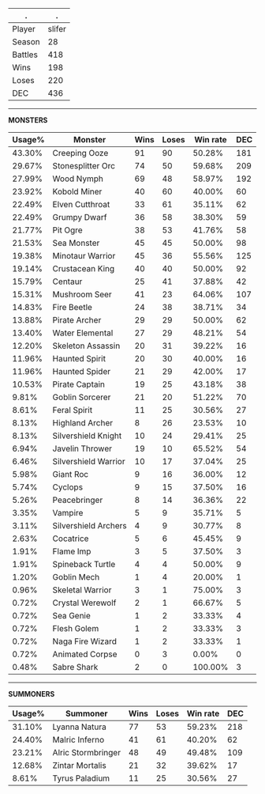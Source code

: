 .|.
|-|-
Player|slifer
Season|28
Battles|418
Wins|198
Loses|220
DEC|436

---
**MONSTERS**

Usage%|Monster|Wins|Loses|Win rate|DEC|
-|-|-|-|-|-|
43.30%|Creeping Ooze|91|90|50.28%|181|
29.67%|Stonesplitter Orc|74|50|59.68%|209|
27.99%|Wood Nymph|69|48|58.97%|192|
23.92%|Kobold Miner|40|60|40.00%|60|
22.49%|Elven Cutthroat|33|61|35.11%|62|
22.49%|Grumpy Dwarf|36|58|38.30%|59|
21.77%|Pit Ogre|38|53|41.76%|58|
21.53%|Sea Monster|45|45|50.00%|98|
19.38%|Minotaur Warrior|45|36|55.56%|125|
19.14%|Crustacean King|40|40|50.00%|92|
15.79%|Centaur|25|41|37.88%|42|
15.31%|Mushroom Seer|41|23|64.06%|107|
14.83%|Fire Beetle|24|38|38.71%|34|
13.88%|Pirate Archer|29|29|50.00%|62|
13.40%|Water Elemental|27|29|48.21%|54|
12.20%|Skeleton Assassin|20|31|39.22%|16|
11.96%|Haunted Spirit|20|30|40.00%|16|
11.96%|Haunted Spider|21|29|42.00%|17|
10.53%|Pirate Captain|19|25|43.18%|38|
9.81%|Goblin Sorcerer|21|20|51.22%|70|
8.61%|Feral Spirit|11|25|30.56%|27|
8.13%|Highland Archer|8|26|23.53%|10|
8.13%|Silvershield Knight|10|24|29.41%|25|
6.94%|Javelin Thrower|19|10|65.52%|54|
6.46%|Silvershield Warrior|10|17|37.04%|25|
5.98%|Giant Roc|9|16|36.00%|12|
5.74%|Cyclops|9|15|37.50%|16|
5.26%|Peacebringer|8|14|36.36%|22|
3.35%|Vampire|5|9|35.71%|5|
3.11%|Silvershield Archers|4|9|30.77%|8|
2.63%|Cocatrice|5|6|45.45%|9|
1.91%|Flame Imp|3|5|37.50%|3|
1.91%|Spineback Turtle|4|4|50.00%|9|
1.20%|Goblin Mech|1|4|20.00%|1|
0.96%|Skeletal Warrior|3|1|75.00%|3|
0.72%|Crystal Werewolf|2|1|66.67%|5|
0.72%|Sea Genie|1|2|33.33%|4|
0.72%|Flesh Golem|1|2|33.33%|3|
0.72%|Naga Fire Wizard|1|2|33.33%|1|
0.72%|Animated Corpse|0|3|0.00%|0|
0.48%|Sabre Shark|2|0|100.00%|3|

---
**SUMMONERS**

Usage%|Summoner|Wins|Loses|Win rate|DEC|
-|-|-|-|-|-|
31.10%|Lyanna Natura|77|53|59.23%|218|
24.40%|Malric Inferno|41|61|40.20%|62|
23.21%|Alric Stormbringer|48|49|49.48%|109|
12.68%|Zintar Mortalis|21|32|39.62%|17|
8.61%|Tyrus Paladium|11|25|30.56%|27|
